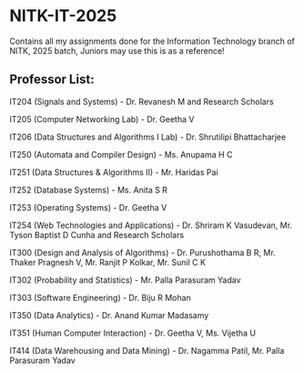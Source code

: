 # NITK-IT-2025
Contains all my assignments done for the Information Technology branch of NITK, 2025 batch, Juniors may use this is as a reference!

## Professor List:

IT204 (Signals and Systems) - Dr. Revanesh M and Research Scholars


IT205 (Computer Networking Lab) - Dr. Geetha V


IT206 (Data Structures and Algorithms I Lab) - Dr. Shrutilipi Bhattacharjee


IT250 (Automata and Compiler Design) - Ms. Anupama H C


IT251 (Data Structures & Algorithms II) - Mr. Haridas Pai


IT252 (Database Systems) - Ms. Anita S R


IT253 (Operating Systems) - Dr. Geetha V


IT254 (Web Technologies and Applications) - Dr. Shriram K Vasudevan, Mr. Tyson Baptist D Cunha and Research Scholars


IT300 (Design and Analysis of Algorithms) - Dr. Purushothama B R, Mr. Thaker Pragnesh V, Mr. Ranjit P Kolkar, Mr. Sunil C K


IT302 (Probability and Statistics) - Mr. Palla Parasuram Yadav


IT303 (Software Engineering) - Dr. Biju R Mohan


IT350 (Data Analytics) - Dr. Anand Kumar Madasamy


IT351 (Human Computer Interaction) - Dr. Geetha V, Ms. Vijetha U


IT414 (Data Warehousing and Data Mining) - Dr. Nagamma Patil, Mr. Palla Parasuram Yadav
